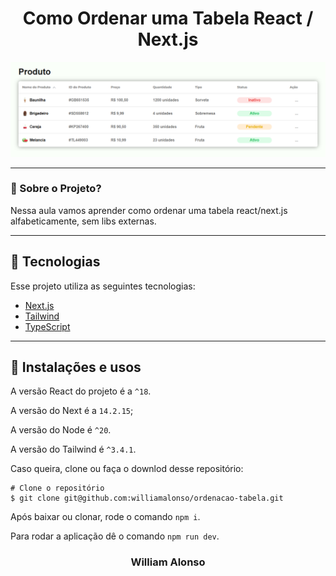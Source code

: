 
<h1 align="center">
    Como Ordenar uma Tabela React / Next.js
</h1>

<div align="center">
  <img src="/public/images/Home.png" alt"Home page" title="Home page" width="1000" />
</div>

---


### 🤔 Sobre o Projeto?

Nessa aula vamos aprender como ordenar uma tabela react/next.js alfabeticamente, sem libs externas.

---

## 🚀 Tecnologias

Esse projeto utiliza as seguintes tecnologias:

- [Next.js](https://nextjs.org)
- [Tailwind](https://tailwindcss.com)
- [TypeScript](https://www.typescriptlang.org)

---


## 🙅 Instalações e usos

A versão React do projeto é a `^18`.

A versão do Next é a `14.2.15`;

A versão do Node é `^20`.

A versão do Tailwind é `^3.4.1`.

Caso queira, clone ou faça o downlod desse repositório:

```
# Clone o repositório
$ git clone git@github.com:williamalonso/ordenacao-tabela.git
```

Após baixar ou clonar, rode o comando `npm i`.

Para rodar a aplicação dê o comando `npm run dev`.

<h3 align="center">William Alonso</h3>
